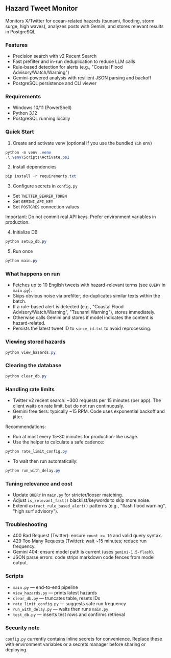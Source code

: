 ## Hazard Tweet Monitor

Monitors X/Twitter for ocean-related hazards (tsunami, flooding, storm surge, high waves), analyzes posts with Gemini, and stores relevant results in PostgreSQL.

### Features
- Precision search with v2 Recent Search
- Fast prefilter and in-run deduplication to reduce LLM calls
- Rule-based detection for alerts (e.g., "Coastal Flood Advisory/Watch/Warning")
- Gemini-powered analysis with resilient JSON parsing and backoff
- PostgreSQL persistence and CLI viewer

### Requirements
- Windows 10/11 (PowerShell)
- Python 3.12
- PostgreSQL running locally

### Quick Start
1) Create and activate venv (optional if you use the bundled `sih` env)

```powershell
python -m venv .venv
.\.venv\Scripts\Activate.ps1
```

2) Install dependencies

```powershell
pip install -r requirements.txt
```

3) Configure secrets in `config.py`
- Set `TWITTER_BEARER_TOKEN`
- Set `GEMINI_API_KEY`
- Set `POSTGRES` connection values

Important: Do not commit real API keys. Prefer environment variables in production.

4) Initialize DB

```powershell
python setup_db.py
```

5) Run once

```powershell
python main.py
```

### What happens on run
- Fetches up to 10 English tweets with hazard-relevant terms (see `QUERY` in `main.py`).
- Skips obvious noise via prefilter; de-duplicates similar texts within the batch.
- If a rule-based alert is detected (e.g., "Coastal Flood Advisory/Watch/Warning", "Tsunami Warning"), stores immediately.
- Otherwise calls Gemini and stores if model indicates the content is hazard-related.
- Persists the latest tweet ID to `since_id.txt` to avoid reprocessing.

### Viewing stored hazards

```powershell
python view_hazards.py
```

### Clearing the database

```powershell
python clear_db.py
```

### Handling rate limits
- Twitter v2 recent search: ~300 requests per 15 minutes (per app). The client waits on rate limit, but do not run continuously.
- Gemini free tiers: typically ~15 RPM. Code uses exponential backoff and jitter.

Recommendations:
- Run at most every 15–30 minutes for production-like usage.
- Use the helper to calculate a safe cadence:

```powershell
python rate_limit_config.py
```

- To wait then run automatically:

```powershell
python run_with_delay.py
```

### Tuning relevance and cost
- Update `QUERY` in `main.py` for stricter/looser matching.
- Adjust `is_relevant_fast()` blacklist/keywords to skip more noise.
- Extend `extract_rule_based_alert()` patterns (e.g., "flash flood warning", "high surf advisory").

### Troubleshooting
- 400 Bad Request (Twitter): ensure `count >= 10` and valid query syntax.
- 429 Too Many Requests (Twitter): wait ~15 minutes; reduce run frequency.
- Gemini 404: ensure model path is current (uses `gemini-1.5-flash`).
- JSON parse errors: code strips markdown code fences from model output.

### Scripts
- `main.py` — end-to-end pipeline
- `view_hazards.py` — prints latest hazards
- `clear_db.py` — truncates table, resets IDs
- `rate_limit_config.py` — suggests safe run frequency
- `run_with_delay.py` — waits then runs `main.py`
- `test_db.py` — inserts test rows and confirms retrieval

### Security note
`config.py` currently contains inline secrets for convenience. Replace these with environment variables or a secrets manager before sharing or deploying.


